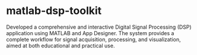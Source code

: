 # matlab-dsp-toolkit
Developed a comprehensive and interactive Digital Signal Processing (DSP) application using MATLAB and App Designer. The system provides a complete workflow for signal acquisition, processing, and visualization, aimed at both educational and practical use.
